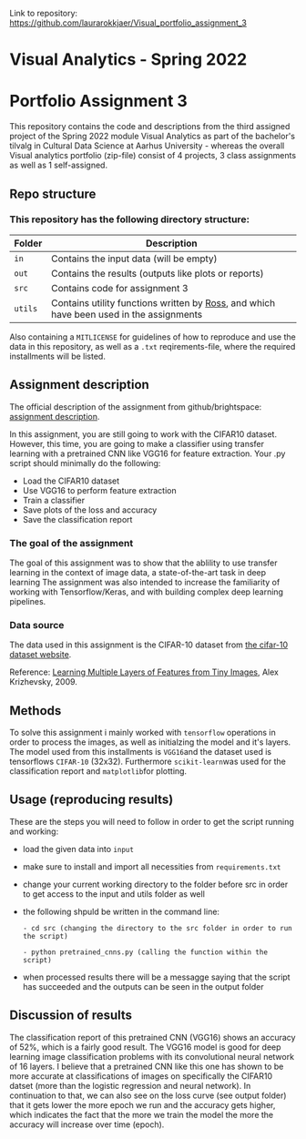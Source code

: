 Link to repository: https://github.com/laurarokkjaer/Visual_portfolio_assignment_3
# Visual Analytics - Spring 2022
# Portfolio Assignment 3

This repository contains the code and descriptions from the third assigned project of the Spring 2022 module Visual Analytics as part of the bachelor's tilvalg in Cultural Data Science at Aarhus University - whereas the overall Visual analytics portfolio (zip-file) consist of 4 projects, 3 class assignments as well as 1 self-assigned.

## Repo structure
### This repository has the following directory structure:

| **Folder** | **Description** |
| ----------- | ----------- |
| ```in``` | Contains the input data (will be empty) |
| ```out``` | Contains the results (outputs like plots or reports)  |
| ```src``` | Contains code for assignment 3 |
| ```utils``` | Contains utility functions written by [Ross](https://pure.au.dk/portal/en/persons/ross-deans-kristensenmclachlan(29ad140e-0785-4e07-bdc1-8af12f15856c).html), and which have been used in the assignments |


Also containing a ```MITLICENSE``` for guidelines of how to reproduce and use the data in this repository, as well as a ```.txt``` reqirements-file, where the required installments will be listed.


## Assignment description
The official description of the assignment from github/brightspace: [assignment description](https://github.com/CDS-AU-DK/cds-visual/blob/main/assignments/assignment3.md).

In this assignment, you are still going to work with the CIFAR10 dataset. However, this time, you are going to make  a classifier using transfer learning with a pretrained CNN like VGG16 for feature extraction.
Your .py script should minimally do the following:

- Load the CIFAR10 dataset
- Use VGG16 to perform feature extraction
- Train a classifier
- Save plots of the loss and accuracy
- Save the classification report

### The goal of the assignment 
The goal of this assignment was to show that the ablility to use transfer learning in the context of image data, a state-of-the-art task in deep learning
The assignment was also intended to increase the familiarity of working with Tensorflow/Keras, and with building complex deep learning pipelines.

### Data source
The data used in this assignment is the CIFAR-10 dataset from [the cifar-10 dataset website](https://www.cs.toronto.edu/~kriz/cifar.html). 

Reference: [Learning Multiple Layers of Features from Tiny Images](https://www.cs.toronto.edu/~kriz/learning-features-2009-TR.pdf), Alex Krizhevsky, 2009.

## Methods
To solve this assignment i mainly worked with ```tensorflow``` operations in order to process the images, as well as initialzing the model and it's layers. The model used from this installments is ```VGG16```and the dataset used is tensorflows ```CIFAR-10``` (32x32). Furthermore ```scikit-learn```was used for the classification report and ```matplotlib```for plotting. 

## Usage (reproducing results)
These are the steps you will need to follow in order to get the script running and working:
- load the given data into ```input```
- make sure to install and import all necessities from ```requirements.txt``` 
- change your current working directory to the folder before src in order to get access to the input and utils folder as well 
- the following shpuld be written in the command line:

      - cd src (changing the directory to the src folder in order to run the script)
      
      - python pretrained_cnns.py (calling the function within the script)
      
- when processed results there will be a messagge saying that the script has succeeded and the outputs can be seen in the output folder 


## Discussion of results
The classification report of this pretrained CNN (VGG16) shows an accuracy of 52%, which is a fairly good result. The VGG16 model is good for deep learning image classification problems with its convolutional neural network of 16 layers. I believe that a pretrained CNN like this one has shown to be more accurate at classifications of images on specifically the CIFAR10 datset (more than the logistic regression and neural network). In continuation to that, we can also see on the loss curve (see output folder) that it gets lower the more epoch we run and the accuracy gets higher, which indicates the fact that the more we train the model the more the accuracy will increase over time (epoch).
